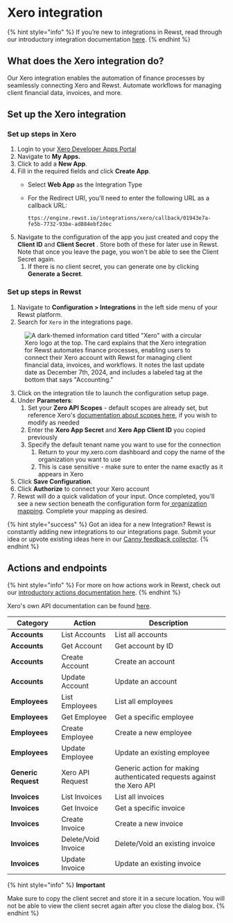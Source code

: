 # Xero integration

{% hint style="info" %}
If you’re new to integrations in Rewst, read through our introductory integration documentation [here](https://docs.rewst.help/documentation/integrations).
{% endhint %}

## What does the Xero integration do?

Our Xero integration enables the automation of finance processes by seamlessly connecting Xero and Rewst. Automate workflows for managing client financial data, invoices, and more.

## Set up the Xero integration

### Set up steps in Xero

1. Login to your [Xero Developer Apps Portal](https://developer.xero.com/app/manage)
2. Navigate to **My Apps.**
3. Click to add a **New App**.
4. Fill in the required fields and click **Create App**.
   * Select **Web App** as the Integration Type
   *   For the Redirect URI, you'll need to enter the following URL as a callback URL:

       ```
       ttps://engine.rewst.io/integrations/xero/callback/01943e7a-fe5b-7732-93be-ad884ebf2dec
       ```
5. Navigate to the configuration of the app you just created and copy the **Client ID** and **Client Secret** . Store both of these for later use in Rewst. Note that once you leave the page, you won't be able to see the Client Secret again.
   1. If there is no client secret, you can generate one by clicking **Generate a Secret**.

### Set up steps in Rewst

1. Navigate to **Configuration > Integrations** in the left side menu of your Rewst platform.
2. Search for `Xero` in the integrations page.

<figure><img src="../../../../.gitbook/assets/Screenshot 2025-05-01 at 2.02.18 PM.png" alt="A dark-themed information card titled &#x22;Xero&#x22; with a circular Xero logo at the top. The card explains that the Xero integration for Rewst automates finance processes, enabling users to connect their Xero account with Rewst for managing client financial data, invoices, and workflows. It notes the last update date as December 7th, 2024, and includes a labeled tag at the bottom that says &#x22;Accounting.&#x22;"><figcaption></figcaption></figure>

3. Click on the integration tile to launch the configuration setup page.
4. Under **Parameters**:
   1. Set your **Zero API Scopes** - default scopes are already set, but reference Xero's [documentation about scopes here](https://developer.xero.com/documentation/guides/oauth2/scopes/), if you wish to modify as needed
   2. Enter the **Xero App Secret** and **Xero App Client ID** you copied previously
   3. Specify the default tenant name you want to use for the connection
      1. Return to your my.xero.com dashboard and copy the name of the organization you want to use
      2. This is case sensitive - make sure to enter the name exactly as it appears in Xero
5. Click **Save Configuration**.
6. Click **Authorize** to connect your Xero account
7. Rewst will do a quick validation of your input. Once completed, you'll see a new section beneath the configuration form for[ organization mapping](https://docs.rewst.help/documentation/integrations#what-is-organization-mapping). Complete your mapping as desired.&#x20;

{% hint style="success" %}
Got an idea for a new Integration? Rewst is constantly adding new integrations to our integrations page. Submit your idea or upvote existing ideas here in our [Canny feedback collector](https://rewst.canny.io/integrations).
{% endhint %}

## Actions and endpoints

{% hint style="info" %}
For more on how actions work in Rewst, check out our [introductory actions documentation here](https://docs.rewst.help/documentation/workflows/actions-in-rewst).&#x20;
{% endhint %}

Xero's own API documentation can be found [here](https://developer.xero.com/documentation/api/accounting/overview).&#x20;

| Category            | Action              | Description                                                           |
| ------------------- | ------------------- | --------------------------------------------------------------------- |
| **Accounts**        | List Accounts       | List all accounts                                                     |
| **Accounts**        | Get Account         | Get account by ID                                                     |
| **Accounts**        | Create Account      | Create an account                                                     |
| **Accounts**        | Update Account      | Update an account                                                     |
| **Employees**       | List Employees      | List all employees                                                    |
| **Employees**       | Get Employee        | Get a specific employee                                               |
| **Employees**       | Create Employee     | Create a new employee                                                 |
| **Employees**       | Update Employee     | Update an existing employee                                           |
| **Generic Request** | Xero API Request    | Generic action for making authenticated requests against the Xero API |
| **Invoices**        | List Invoices       | List all invoices                                                     |
| **Invoices**        | Get Invoice         | Get a specific invoice                                                |
| **Invoices**        | Create Invoice      | Create a new invoice                                                  |
| **Invoices**        | Delete/Void Invoice | Delete/Void an existing invoice                                       |
| **Invoices**        | Update Invoice      | Update an existing invoice                                            |

{% hint style="info" %}
**Important**

Make sure to copy the client secret and store it in a secure location. You will not be able to view the client secret again after you close the dialog box.
{% endhint %}
